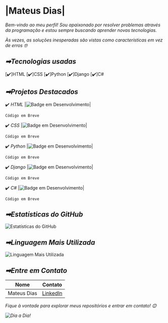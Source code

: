 # **|Mateus Dias|**

<i>Bem-vindo ao meu perfil! Sou apaixonado por resolver problemas através da programação e estou sempre buscando aprender novas tecnologias.

Às vezes, as soluções inesperadas são vistas como características em vez de erros 🤓</i>

## **_➡Tecnologias usadas_**

  [✔️]HTML
   [✔️]CSS
    [✔️]Python
     [✔️]Django
      [✔️]C#

## **_➡Projetos Destacados_**

 ✔️ _HTML_  |![Badge em Desenvolvimento](http://img.shields.io/static/v1?label=STATUS&message=EM%20DESENVOLVIMENTO&color=GREEN&style=for-the-badge)|
~~~
Código em Breve
~~~
 ✔️ _CSS_  |![Badge em Desenvolvimento](http://img.shields.io/static/v1?label=STATUS&message=EM%20DESENVOLVIMENTO&color=GREEN&style=for-the-badge)|
~~~
Código em Breve
~~~
 ✔️ _Python_  |![Badge em Desenvolvimento](http://img.shields.io/static/v1?label=STATUS&message=EM%20DESENVOLVIMENTO&color=GREEN&style=for-the-badge)|
~~~
Código em Breve
~~~
 ✔️ _Django_ |![Badge em Desenvolvimento](http://img.shields.io/static/v1?label=STATUS&message=EM%20DESENVOLVIMENTO&color=GREEN&style=for-the-badge)|
~~~
Código em Breve
~~~
 ✔️ _C#_  |![Badge em Desenvolvimento](http://img.shields.io/static/v1?label=STATUS&message=EM%20DESENVOLVIMENTO&color=GREEN&style=for-the-badge)|
~~~
Código em Breve
~~~

## **_➡Estatísticas do GitHub_**

![Estatísticas do GitHub](https://github-readme-stats.vercel.app/api?username=MateusDias99&show_icons=true&count_private=true&theme=dracula&hide_border=true)

## **_➡Linguagem Mais Utilizada_**

![Linguagem Mais Utilizada](https://github-readme-stats.vercel.app/api/top-langs/?username=MateusDias99&layout=compact&theme=dracula&hide_border=true&langs_count=1&hide=jupyter%20notebook)

## **_➡Entre em Contato_**

| Nome          | Contato          |
| ------------- | -----------------|
| Mateus Dias   |[LinkedIn](https://www.linkedin.com/in/mateus-moraes-dias-429403250/)     |


<i>Fique à vontade para explorar meus repositórios e entrar em contato!<i> 😊

![Dia a Dia!](https://miro.medium.com/v2/resize:fit:1000/1*dxbvVHJkUh5HagZ7HI0nFw.gif)
